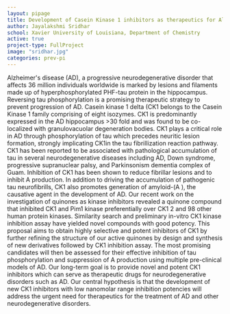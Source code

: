 ```yaml
---
layout: pipage
title: Development of Casein Kinase 1 inhibitors as therapeutics for Alzheimer's disease
author: Jayalakshmi Sridhar
school: Xavier University of Louisiana, Department of Chemistry
active: true
project-type: FullProject
image: "sridhar.jpg"
categories: prev-pi
---
```



<p>Alzheimer's disease (AD), a progressive neurodegenerative disorder that affects 36 million individuals worldwide is marked by lesions and filaments made up of hyperphosphorylated PHF-tau protein in the hippocampus. Reversing tau phosphorylation is a promising therapeutic strategy to prevent progression of AD. Casein kinase 1 delta (CK1 belongs to the Casein Kinase 1 family comprising of eight isozymes. CK1 is predominantly expressed in the AD hippocampus >30 fold and was found to be co- localized with granulovacuolar degeneration bodies. CK1 plays a critical role in AD through phosphorylation of tau which precedes neuritic lesion formation, strongly implicating CK1in the tau fibrillization reaction pathway. CK1 has been reported to be associated with pathological accumulation of tau in several neurodegenerative diseases including AD, Down syndrome, progressive supranuclear palsy, and Parkinsonism dementia complex of Guam. Inhibition of CK1 has been shown to reduce fibrillar lesions and to inhibit A production. In addition to driving the accumulation of pathogenic tau neurofibrills, CK1 also promotes generation of amyloid-(A ), the causative agent in the development of AD. Our recent work on the investigation of quinones as kinase inhibitors revealed a quinone compound that inhibited CK1 and Pim1 kinase preferentially over CK1 2 and 98 other human protein kinases. Similarity search and preliminary in-vitro CK1 kinase inhibition assay have yielded novel compounds with good potency. This proposal aims to obtain highly selective and potent inhibitors of CK1 by further refining the structure of our active quinones by design and synthesis of new derivatives followed by CK1 inhibition assay. The most promising candidates will then be assessed for their effective inhibition of tau phosphorylation and suppression of A production using multiple pre-clinical models of AD. Our long-term goal is to provide novel and potent CK1 inhibitors which can serve as therapeutic drugs for neurodegenerative disorders such as AD. Our central hypothesis is that the development of new CK1 inhibitors with low nanomolar range inhibition potencies will address the urgent need for therapeutics for the treatment of AD and other neurodegenerative disorders.
</p>
